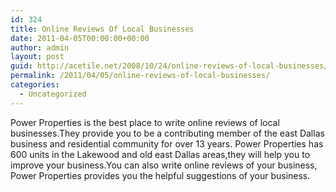 ```yaml
---
id: 324
title: Online Reviews Of Local Businesses
date: 2011-04-05T00:00:00+00:00
author: admin
layout: post
guid: http://acetile.net/2008/10/24/online-reviews-of-local-businesses/
permalink: /2011/04/05/online-reviews-of-local-businesses/
categories:
  - Uncategorized
---
```

Power Properties is the best place to write online reviews of local businesses.They provide you to be a contributing member of the east Dallas business and residential community for over 13 years. Power Properties has 600 units in the Lakewood and old east Dallas areas,they will help you to improve your business.You can also write online reviews of your business, Power Properties provides you the helpful suggestions of your business.